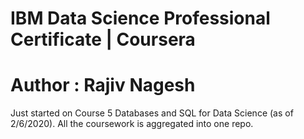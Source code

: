 # IBM Data Science Professional Certificate | Coursera

# Author : Rajiv Nagesh

Just started on Course 5 Databases and SQL for Data Science (as of 2/6/2020). All the coursework is aggregated into one repo.
